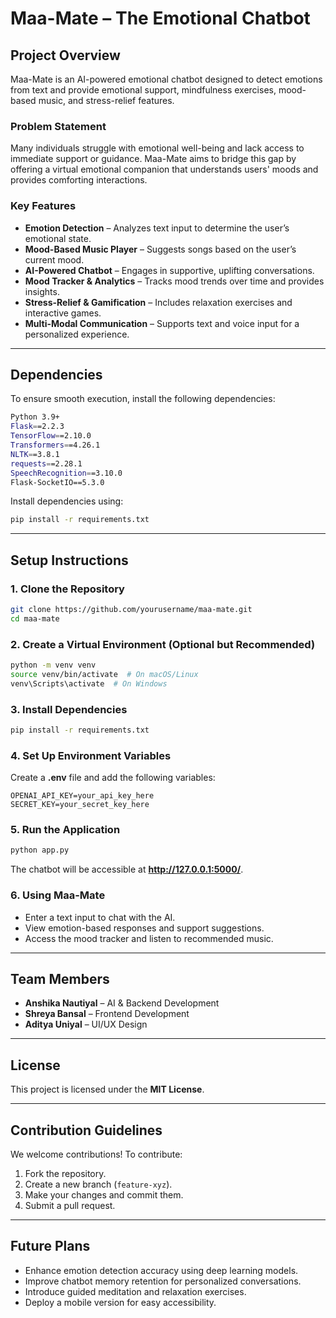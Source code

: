# Maa-Mate – The Emotional Chatbot

## Project Overview  
Maa-Mate is an AI-powered emotional chatbot designed to detect emotions from text and provide emotional support, mindfulness exercises, mood-based music, and stress-relief features.

### Problem Statement  
Many individuals struggle with emotional well-being and lack access to immediate support or guidance. Maa-Mate aims to bridge this gap by offering a virtual emotional companion that understands users' moods and provides comforting interactions.

### Key Features  
- **Emotion Detection** – Analyzes text input to determine the user’s emotional state.  
- **Mood-Based Music Player** – Suggests songs based on the user’s current mood.  
- **AI-Powered Chatbot** – Engages in supportive, uplifting conversations.  
- **Mood Tracker & Analytics** – Tracks mood trends over time and provides insights.  
- **Stress-Relief & Gamification** – Includes relaxation exercises and interactive games.  
- **Multi-Modal Communication** – Supports text and voice input for a personalized experience.  

---

## Dependencies  
To ensure smooth execution, install the following dependencies:

```bash
Python 3.9+
Flask==2.2.3  
TensorFlow==2.10.0  
Transformers==4.26.1  
NLTK==3.8.1  
requests==2.28.1  
SpeechRecognition==3.10.0  
Flask-SocketIO==5.3.0  
```

Install dependencies using:
```bash
pip install -r requirements.txt
```

---

## Setup Instructions  

### 1. Clone the Repository  
```bash
git clone https://github.com/yourusername/maa-mate.git
cd maa-mate
```

### 2. Create a Virtual Environment (Optional but Recommended)  
```bash
python -m venv venv
source venv/bin/activate  # On macOS/Linux
venv\Scripts\activate  # On Windows
```

### 3. Install Dependencies  
```bash
pip install -r requirements.txt
```

### 4. Set Up Environment Variables  
Create a **.env** file and add the following variables:
```
OPENAI_API_KEY=your_api_key_here
SECRET_KEY=your_secret_key_here
```

### 5. Run the Application  
```bash
python app.py
```
The chatbot will be accessible at **http://127.0.0.1:5000/**.

### 6. Using Maa-Mate  
- Enter a text input to chat with the AI.  
- View emotion-based responses and support suggestions.  
- Access the mood tracker and listen to recommended music.  

---

## Team Members  
- **Anshika Nautiyal** – AI & Backend Development  
- **Shreya Bansal** – Frontend Development  
- **Aditya Uniyal** – UI/UX Design  

---

## License  
This project is licensed under the **MIT License**.

---

## Contribution Guidelines  
We welcome contributions! To contribute:  
1. Fork the repository.  
2. Create a new branch (`feature-xyz`).  
3. Make your changes and commit them.  
4. Submit a pull request.  

---

## Future Plans  
- Enhance emotion detection accuracy using deep learning models.  
- Improve chatbot memory retention for personalized conversations.  
- Introduce guided meditation and relaxation exercises.  
- Deploy a mobile version for easy accessibility.
